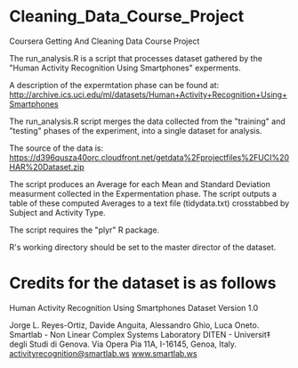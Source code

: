 Cleaning_Data_Course_Project
============================
Coursera Getting And Cleaning Data Course Project

The run_analysis.R is a script that processes dataset gathered by the "Human Activity Recognition Using Smartphones" 
experments.

A description of the expermtation phase can be found at: 
http://archive.ics.uci.edu/ml/datasets/Human+Activity+Recognition+Using+Smartphones

The run_analysis.R script merges the data collected from the "training" and "testing" phases of the experiment, 
into a single dataset for analysis.  

The source of the data is:
https://d396qusza40orc.cloudfront.net/getdata%2Fprojectfiles%2FUCI%20HAR%20Dataset.zip 

The script produces an Average for each Mean and Standard Deviation measurment collected in the Expermentation phase. 
The script outputs a table of these computed Averages to a text file  (tidydata.txt) crosstabbed by Subject and Activity Type.

The script requires the "plyr" R package.  

R's working directory should be set to the master director of the dataset.

Credits for the dataset is as follows
==================================================================
Human Activity Recognition Using Smartphones Dataset
Version 1.0

Jorge L. Reyes-Ortiz, Davide Anguita, Alessandro Ghio, Luca Oneto.
Smartlab - Non Linear Complex Systems Laboratory
DITEN - Universit‡ degli Studi di Genova.
Via Opera Pia 11A, I-16145, Genoa, Italy.
activityrecognition@smartlab.ws
www.smartlab.ws
